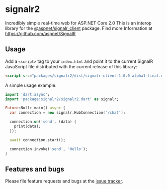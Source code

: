 # signalr2

Incredibly simple real-time web for ASP.NET Core 2.0
This is an interop library for the [@aspnet/signalr_client][signalr_npm] package.
Find more Information at https://github.com/aspnet/SignalR

## Usage

Add a `<script>` tag to your `index.html` and point it to the current SignalR JavaScript file distributed with the current release of this library:

```html
<script src="packages/signalr2/dist/signalr-client-1.0.0-alpha1-final.min.js"></script>
```

A simple usage example:

```dart
import 'dart:async';
import 'package:signalr2/signalr2.dart' as signalr;

Future<Null> main() async {
  var connection = new signalr.HubConnection('/chat');

  connection.on('send', (data) {
    print(data);
  });

  await connection.start();

  connection.invoke('send', 'Hello');
}
```

## Features and bugs

Please file feature requests and bugs at the [issue tracker][tracker].

[tracker]: https://github.com/rinukkusu/signalr2-dart
[signalr_npm]: https://www.npmjs.com/package/@aspnet/signalr-client